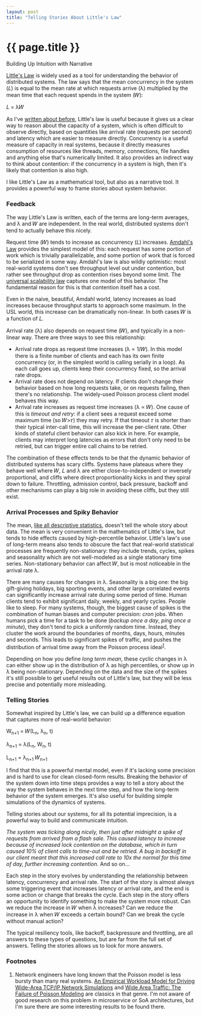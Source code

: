 ```yaml
---
layout: post
title: "Telling Stories About Little's Law"
---
```


{{ page.title }}
================

<p class="meta">Building Up Intuition with Narrative</p>

[Little's Law](https://en.wikipedia.org/wiki/Little's_law) is widely used as a tool for understanding the behavior of distributed systems. The law says that the mean concurrency in the system (𝐿) is equal to the mean rate at which requests arrive (λ) multiplied by the mean time that each request spends in the system (𝑊):

𝐿 = λ𝑊

As I've [written about before](//brooker.co.za/blog/2017/12/28/mean.html), Little's law is useful because it gives us a clear way to reason about the capacity of a system, which is often difficult to observe directly, based on quantities like arrival rate (requests per second) and latency which are easier to measure directly. Concurrency is a useful measure of capacity in real systems, because it directly measures consumption of resources like threads, memory, connections, file handles and anything else that's numerically limited. It also provides an indirect way to think about contention: if the concurrency in a system is high, then it's likely that contention is also high.

I like Little's Law as a mathematical tool, but also as a narrative tool. It provides a powerful way to frame stories about system behavior.

### Feedback
The way Little's Law is written, each of the terms are long-term averages, and λ and 𝑊 are independent. In the real world, distributed systems don't tend to actually behave this nicely.

Request time (𝑊) tends to increase as concurrency (𝐿) increases. [Amdahl's Law](https://en.wikipedia.org/wiki/Amdahl%27s_law) provides the simplest model of this: each request has some portion of work which is trivially parallelizable, and some portion of work that is forced to be serialized in some way. Amdahl's law is also wildly optimistic: most real-world systems don't see throughput level out under contention, but rather see throughput drop as contention rises beyond some limit. The [universal scalability law](http://www.perfdynamics.com/Manifesto/USLscalability.html) captures one model of this behavior. The fundamental reason for this is that contention itself has a cost.

Even in the naive, beautiful, Amdahl world, latency increases as load increases because throughput starts to approach some maximum. In the USL world, this increase can be dramatically non-linear. In both cases 𝑊 is a function of 𝐿.

Arrival rate (λ) also depends on request time (𝑊), and typically in a non-linear way. There are three ways to see this relationship:

- Arrival rate drops as request time increases (λ ∝ 1/𝑊). In this model there is a finite number of clients and each has its own finite concurrency (or, in the simplest world is calling serially in a loop). As each call goes up, clients keep their concurrency fixed, so the arrival rate drops.
- Arrival rate does not depend on latency. If clients don't change their behavior based on how long requests take, or on requests failing, then there's no relationship. The widely-used Poisson process client model behaves this way.
- Arrival rate increases as request time increases (λ ∝ 𝑊). One cause of this is *timeout and retry*: if a client sees a request exceed some maximum time (so 𝑊>𝜏) they may retry. If that timeout 𝜏 is shorter than their typical inter-call time, this will increase the per-client rate. Other kinds of stateful client behavior can also kick in here. For example, clients may interpret long latencies as errors that don't only need to be retried, but can trigger entire call chains to be retried.

The combination of these effects tends to be that the dynamic behavior of distributed systems has scary cliffs. Systems have plateaus where they behave well where 𝑊, 𝐿 and λ are either close-to-independent or inversely proportional, and cliffs where direct proportionality kicks in and they spiral down to failure. Throttling, admission control, back pressure, backoff and other mechanisms can play a big role in avoiding these cliffs, but they still exist.

### Arrival Processes and Spiky Behavior
The mean, [like all descriptive statistics](//brooker.co.za/blog/2017/12/28/mean.html), doesn't tell the whole story about data. The mean is very convenient in the mathematics of Little's law, but tends to hide effects caused by high-percentile behavior. Little's law's use of long-term means also tends to obscure the fact that real-world statistical processes are frequently non-stationary: they include trends, cycles, spikes and seasonality which are not well-modeled as a single stationary time series. Non-stationary behavior can affect 𝑊, but is most noticeable in the arrival rate λ.

There are many causes for changes in λ. Seasonality is a big one: the big gift-giving holidays, big sporting events, and other large correlated events can significantly increase arrival rate during some period of time. Human clients tend to exhibit significant daily, weekly, and yearly cycles. People like to sleep. For many systems, though, the biggest cause of spikes is the combination of human biases and computer precision: *cron* jobs. When humans pick a time for a task to be done (*backup once a day*, *ping once a minute*), they don't tend to pick a uniformly random time. Instead, they cluster the work around the boundaries of months, days, hours, minutes and seconds. This leads to significant spikes of traffic, and pushes the distribution of arrival time away from the Poisson process ideal<sup>[1](#foot1)</sup>.

Depending on how you define *long term mean*, these cyclic changes in λ can either show up in the distribution of λ as high percentiles, or show up in λ being non-stationary. Depending on the data and the size of the spikes it's still possible to get useful results out of Little's law, but they will be less precise and potentially more misleading.

### Telling Stories
Somewhat inspired by Little's law, we can build up a difference equation that captures more of real-world behavior:

W<sub>n+1</sub> = 𝑊(L<sub>n</sub>, λ<sub>n</sub>, t)

λ<sub>n+1</sub> = λ(L<sub>n</sub>, W<sub>n</sub>, t)

L<sub>n+1</sub> = λ<sub>n+1</sub> 𝑊<sub>n+1</sub>

I find that this is a powerful mental model, even if it's lacking some precision and is hard to use for clean closed-form results. Breaking the behavior of the system down into time steps provides a way to tell a story about the way the system behaves in the next time step, and how the long-term behavior of the system emerges. It's also useful for building simple simulations of the dynamics of systems.

Telling stories about our systems, for all its potential imprecision, is a powerful way to build and communicate intuition.

*The system was ticking along nicely, then just after midnight a spike of requests from arrived from a flash sale. This caused latency to increase because of increased lock contention on the database, which in turn caused 10% of client calls to time-out and be retried. A bug in backoff in our client meant that this increased call rate to 10x the normal for this time of day, further increasing contention.* And so on...

Each step in the story evolves by understanding the relationship between latency, concurrency and arrival rate. The start of the story is almost always some triggering event that increases latency or arrival rate, and the end is some action or change that breaks the cycle. Each step in the story offers an opportunity to identify something to make the system more robust. Can we reduce the increase in 𝑊 when λ increases? Can we reduce the increase in λ when 𝑊 exceeds a certain bound? Can we break the cycle without manual action?

The typical resiliency tools, like backoff, backpressure and throttling, are all answers to these types of questions, but are far from the full set of answers. Telling the stories allows us to look for more answers.

### Footnotes

 1. <a name="foot1"></a> Network engineers have long known that the Poisson model is less bursty than many real systems. [An Empirical Workload Model for Driving Wide-Area TCP/IP Network Simulations](https://pdfs.semanticscholar.org/3226/e025b4ab4afa664b2c9b0418227ee76ac13c.pdf) and [Wide Area Traffic: The Failure of Poisson Modeling](http://cs.uccs.edu/~cchow/pub/master/xhe/doc/p226-paxson-floyd.pdf) are classics in that genre. I'm not aware of good research on this problem in microservice or SoA architectures, but I'm sure there are some interesting results to be found there.
